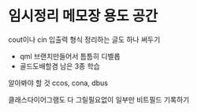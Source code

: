 # 임시정리 메모장 용도 공간

cout이나 cin 입출력 형식 정리하는 글도 하나 써두기

- qml 브랜치만들어서 틈틈히 디벨롭
- 골드도배할겸 남은 3종 학습  

알아봐야 할 것
ccos, cona, dbus

클래스다이어그램도 다 그릴필요없이 일부만
비트필드 기록하기